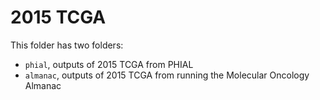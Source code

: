 # 2015 TCGA
This folder has two folders: 
- `phial`, outputs of 2015 TCGA from PHIAL
- `almanac`, outputs of 2015 TCGA from running the Molecular Oncology Almanac